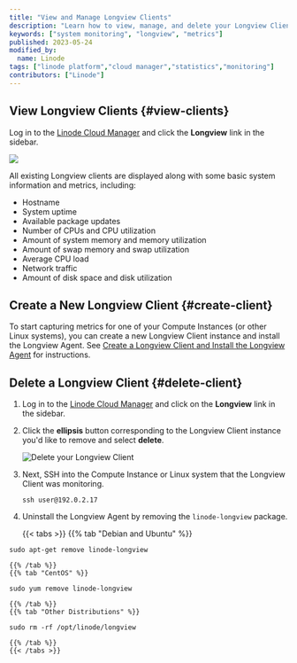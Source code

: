 ```yaml
---
title: "View and Manage Longview Clients"
description: "Learn how to view, manage, and delete your Longview Clients."
keywords: ["system monitoring", "longview", "metrics"]
published: 2023-05-24
modified_by:
  name: Linode
tags: ["linode platform","cloud manager","statistics","monitoring"]
contributors: ["Linode"]
---
```


## View Longview Clients {#view-clients}

Log in to the [Linode Cloud Manager](https://cloud.linode.com/) and click the **Longview** link in the sidebar.

![](longview-view-all.png)

All existing Longview clients are displayed along with some basic system information and metrics, including:

- Hostname
- System uptime
- Available package updates
- Number of CPUs and CPU utilization
- Amount of system memory and memory utilization
- Amount of swap memory and swap utilization
- Average CPU load
- Network traffic
- Amount of disk space and disk utilization

## Create a New Longview Client {#create-client}

To start capturing metrics for one of your Compute Instances (or other Linux systems), you can create a new Longview Client instance and install the Longview Agent. See [Create a Longview Client and Install the Longview Agent](/docs/products/tools/longview/get-started/) for instructions.

## Delete a Longview Client {#delete-client}

1.  Log in to the [Linode Cloud Manager](https://cloud.linode.com/dashboard) and click on the **Longview** link in the sidebar.

1.  Click the **ellipsis** button corresponding to the Longview Client instance you'd like to remove and select **delete**.

    ![Delete your Longview Client](longview-delete.png)

1.  Next, SSH into the Compute Instance or Linux system that the Longview Client was monitoring.

    ```command
    ssh user@192.0.2.17
    ```

5.  Uninstall the Longview Agent by removing the `linode-longview` package.

    {{< tabs >}}
    {{% tab "Debian and Ubuntu" %}}
```command
sudo apt-get remove linode-longview
```
    {{% /tab %}}
    {{% tab "CentOS" %}}
```command
sudo yum remove linode-longview
```
    {{% /tab %}}
    {{% tab "Other Distributions" %}}
```command
sudo rm -rf /opt/linode/longview
```
    {{% /tab %}}
    {{< /tabs >}}